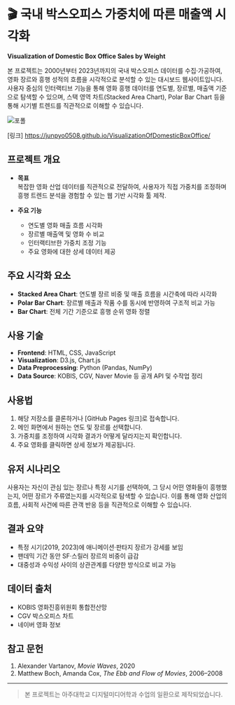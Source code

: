 # 🎬 국내 박스오피스 가중치에 따른 매출액 시각화  
**Visualization of Domestic Box Office Sales by Weight**

본 프로젝트는 2000년부터 2023년까지의 국내 박스오피스 데이터를 수집·가공하여, 영화 장르와 흥행 성적의 흐름을 시각적으로 분석할 수 있는 대시보드 웹사이트입니다. 사용자 중심의 인터랙티브 기능을 통해 영화 흥행 데이터를 연도별, 장르별, 매출액 기준으로 탐색할 수 있으며, 스택 영역 차트(Stacked Area Chart), Polar Bar Chart 등을 통해 시기별 트렌드를 직관적으로 이해할 수 있습니다.

![포폴](https://github.com/user-attachments/assets/7e6d46db-3d8b-4a03-9201-8d5b603d3c40)

[링크] https://junpyo0508.github.io/VisualizationOfDomesticBoxOffice/

## 프로젝트 개요

- **목표**  
  복잡한 영화 산업 데이터를 직관적으로 전달하여, 사용자가 직접 가중치를 조정하며 흥행 트렌드 분석을 경험할 수 있는 웹 기반 시각화 툴 제작.

- **주요 기능**
  - 연도별 영화 매출 흐름 시각화
  - 장르별 매출액 및 영화 수 비교
  - 인터랙티브한 가중치 조정 기능
  - 주요 영화에 대한 상세 데이터 제공

## 주요 시각화 요소

- **Stacked Area Chart**: 연도별 장르 비중 및 매출 흐름을 시간축에 따라 시각화  
- **Polar Bar Chart**: 장르별 매출과 작품 수를 동시에 반영하여 구조적 비교 가능  
- **Bar Chart**: 전체 기간 기준으로 흥행 순위 영화 정렬

## 사용 기술

- **Frontend**: HTML, CSS, JavaScript  
- **Visualization**: D3.js, Chart.js  
- **Data Preprocessing**: Python (Pandas, NumPy)  
- **Data Source**: KOBIS, CGV, Naver Movie 등 공개 API 및 수작업 정리

## 사용법

1. 해당 저장소를 클론하거나 [GitHub Pages 링크]로 접속합니다.  
2. 메인 화면에서 원하는 연도 및 장르를 선택합니다.  
3. 가중치를 조정하여 시각화 결과가 어떻게 달라지는지 확인합니다.  
4. 주요 영화를 클릭하면 상세 정보가 제공됩니다.

## 유저 시나리오

사용자는 자신이 관심 있는 장르나 특정 시기를 선택하여, 그 당시 어떤 영화들이 흥행했는지, 어떤 장르가 주류였는지를 시각적으로 탐색할 수 있습니다. 이를 통해 영화 산업의 흐름, 사회적 사건에 따른 관객 반응 등을 직관적으로 이해할 수 있습니다.

## 결과 요약

- 특정 시기(2019, 2023)에 애니메이션·판타지 장르가 강세를 보임  
- 팬데믹 기간 동안 SF·스릴러 장르의 비중이 급감  
- 대중성과 수익성 사이의 상관관계를 다양한 방식으로 비교 가능

## 데이터 출처

- KOBIS 영화진흥위원회 통합전산망  
- CGV 박스오피스 차트  
- 네이버 영화 정보  

## 참고 문헌

1. Alexander Vartanov, *Movie Waves*, 2020  
2. Matthew Boch, Amanda Cox, *The Ebb and Flow of Movies*, 2006–2008

---

> 본 프로젝트는 아주대학교 디지털미디어학과 수업의 일환으로 제작되었습니다.  
